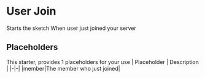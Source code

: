 # User Join
Starts the sketch When user just joined your server

## Placeholders
This starter, provides 1 placeholders for your use
| Placeholder      | Description |
|-|-|
|member|The member who just joined|